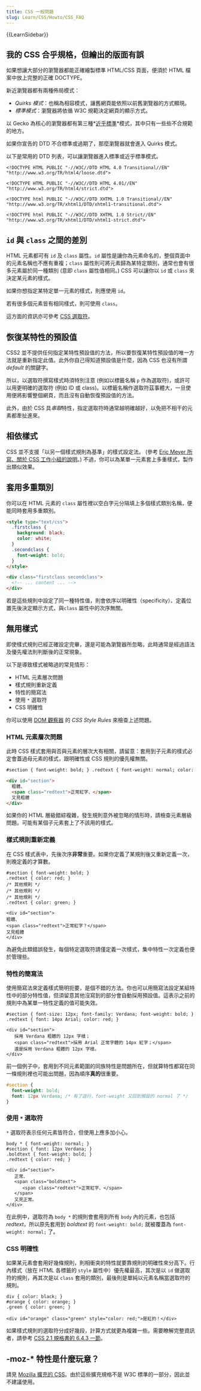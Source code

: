 ```yaml
---
title: CSS 一般問題
slug: Learn/CSS/Howto/CSS_FAQ
---
```


{{LearnSidebar}}

## 我的 CSS 合乎規格，但繪出的版面有誤

如果想讓大部分的瀏覽器都能正確繪製標準 HTML/CSS 頁面，便須於 HTML 檔案中放上完整的正確 DOCTYPE。

新近瀏覽器都有兩種佈局模式：

- _Quirks 模式_：也稱為相容模式，讓舊網頁能依照以前舊瀏覽器的方式顯現。
- _標準模式_：瀏覽器將依循 W3C 規範決定網頁的顯示方式。

以 Gecko 為核心的瀏覽器都有第三種*[近乎標準](zh_tw/Gecko_%e8%bf%91%e4%b9%8e%e6%a8%99%e6%ba%96%e6%a8%a1%e5%bc%8f)*模式，其中只有一些些不合規範的地方。

如果你宣告的 DTD 不合標準或過期了，那麼瀏覽器就會進入 Quirks 模式。

以下是常用的 DTD 列表，可以讓瀏覽器進入標準或近乎標準模式。

```plain
<!DOCTYPE HTML PUBLIC "-//W3C//DTD HTML 4.0 Transitional//EN"
"http://www.w3.org/TR/html4/loose.dtd">

<!DOCTYPE HTML PUBLIC "-//W3C//DTD HTML 4.01//EN"
"http://www.w3.org/TR/html4/strict.dtd">

<!DOCTYPE html PUBLIC "-//W3C//DTD XHTML 1.0 Transitional//EN"
"http://www.w3.org/TR/xhtml1/DTD/xhtml1-transitional.dtd">

<!DOCTYPE html PUBLIC "-//W3C//DTD XHTML 1.0 Strict//EN"
"http://www.w3.org/TR/xhtml1/DTD/xhtml1-strict.dtd">
```

## `id` 與 `class` 之間的差別

HTML 元素都可有 `id` 及 `class` 屬性。`id` 屬性是讓你為元素命名的，整個頁面中的元素名稱也不應有重複；`class` 屬性則可將元素歸為某特定類別，通常也會有很多元素屬於同一種類別 (意即 `class` 屬性值相同。) CSS 可以讓你以 `id` 或 `class` 來決定某元素的樣式。

如果你想指定某特定單一元素的樣式，則應使用 `id`。

若有很多個元素皆有相同樣式，則可使用 `class`。

這方面的資訊亦可參考 [CSS 選取符](zh_tw/CSS/Getting_Started/Selectors)。

## 恢復某特性的預設值

CSS2 並不提供任何指定某特性預設值的方法，所以要恢復某特性預設值的唯一方法就是重新指定此值。此外你自己得知道預設值是什麼，因為 CSS 也沒有所謂 _default_ 的關鍵字。

所以，以選取符撰寫樣式時須特別注意 (例如以標籤名稱 `p` 作為選取符)，或許可以用更明確的選取符 (例如 ID 或 class)。以標籤名稱作選取符茲事體大，一旦使用便將影響整個網頁，而且沒有自動恢復預設值的方法。

此外，由於 CSS 具*串聯*特性，指定選取符時通常越明確越好，以免把不相干的元素都牽扯進來。

## 相依樣式

CSS 並不支援「以另一個樣式規則為基準」的樣式設定法。 (參考 [Eric Meyer 所寫、關於 CSS 工作小組的說明](http://archivist.incutio.com/viewlist/css-discuss/2685)。) 不過，你可以為某單一元素套上多重樣式，製作出類似效果。

## 套用多重類別

你可以在 HTML 元素的 `class` 屬性裡以空白字元分隔填上多個樣式類別名稱，便能同時套用多重類別。

```html
<style type="text/css">
  .firstclass {
    background: black;
    color: white;
  }
  .secondclass {
    font-weight: bold;
  }
</style>

<div class="firstclass secondclass">
  <!-- ... content ... -->
</div>
```

若是這些規則中設定了同一種特性值，則會依序以明確性（specificity）、定義位置先後決定顯示方式，與`class` 屬性中的次序無關。

## 無用樣式

即使樣式規則已經正確設定完畢，還是可能為瀏覽器所忽略，此時通常是經過語法及優先權法則判斷後的正常現象。

以下是導致樣式被略過的常見情形：

- HTML 元素層次問題
- 樣式規則重新定義
- 特性的簡寫法
- 使用 `*` 選取符
- CSS 明確性

你可以使用 [DOM 觀察器](https://firefox-source-docs.mozilla.org/devtools-user/page_inspector/how_to/examine_and_edit_css/index.html) 的 _CSS Style Rules_ 來檢查上述問題。

### HTML 元素層次問題

此時 CSS 樣式套用與否與元素的層次大有相關，請留意：套用到子元素的樣式必定會蓋過母元素的樣式，跟明確性或 CSS 規則的優先權無關。

```html
#section { font-weight: bold; } .redtext { font-weight: normal; color: red; }

<div id="section">
  粗體、
  <span class="redtext">正常紅字、</span>
  又見粗體
</div>
```

如果你的 HTML 層級錯綜複雜，發生規則意外被忽略的情形時，請檢查元素層級問題。可能有某個子元素套上了不該用的樣式。

### 樣式規則重新定義

在 CSS 樣式表中，先後次序**非常**重要。如果你定義了某規則後又重新定義一次，則晚定義的才算數。

```plain
#section { font-weight: bold; }
.redtext { color: red; }
/* 其他規則 */
/* 其他規則 */
/* 其他規則 */
.redtext { color: green; }

<div id="section">
粗體、
<span class="redtext">正常紅字？</span>
又見粗體
</div>
```

為避免此類錯誤發生，每個特定選取符請僅定義一次樣式，集中特性一次定義也便於管理些。

### 特性的簡寫法

使用簡寫法來定義樣式簡明扼要，是個不錯的方法。你也可以用簡寫法設定某組特性中的部分特性值，但須留意其他沒寫到的部分會自動採用預設值。這表示之前的規則中為某單一特性定義的值可能失效。

```plain
#section { font-size: 12px; font-family: Verdana; font-weight: bold; }
.redtext { font: 14px Arial; color: red; }

<div id="section">
   採用 Verdana 粗體的 12px 字樣；
   <span class="redtext">採用 Arial 正常字體的 14px 紅字；</span>
   還是採用 Verdana 粗體的 12px 字樣。
</div>
```

前一個例子中，套用到不同元素範圍的同族特性是問題所在，但就算特性都寫在同一條規則裡也可能出問題，因為順序**真的**很重要。

```css
#section {
  font-weight: bold;
  font: 12px Verdana; /* 有了這行，font-weight 又回到預設的 normal 了 */
}
```

### 使用 `*` 選取符

`*` 選取符表示任何元素皆符合，但使用上應多加小心。

```plain
body * { font-weight: normal; }
#section { font: 12px Verdana; }
.boldtext { font-weight: bold; }
.redtext { color: red; }

<div id="section">
   正常、
   <span class="boldtext">
      <span class="redtext">正常紅字、</span>
   </span>
   又見正常。
</div>
```

在此例中，選取符為 `body *` 的規則會套用到所有 `body` 內的元素，也包括 _redtext_，所以原先套用到 _boldtext_ 的 `font-weight: bold;` 就被覆蓋為 `font-weight: normal;` 了。

### CSS 明確性

如果某元素會套用好幾條規則，則相衝突的特性就要靠規則的明確性來分高下。行內樣式（放在 HTML 各標籤的 `style` 屬性中）優先權最高，其次是以 `id` 做選取符的規則，再其次是以 `class` 套用的類別，最後則是單純以元素名稱當選取符的規則。

```plain
div { color: black; }
#orange { color: orange; }
.green { color: green; }

<div id="orange" class="green" style="color: red;">是紅的！</div>
```

如果樣式規則的選取符分成好幾段，計算方式就更為複雜一些。需要瞭解完整資訊者，請參考 [CSS 2.1 規格書的 6.4.3 一節](https://www.w3.org/TR/CSS21/cascade.html#specificity)。

## -moz-\* 特性是什麼玩意？

請見 [Mozilla 擴充的 CSS](/zh-TW/docs/Web/CSS/Mozilla_Extensions)。由於這些擴充規格不是 W3C 標準的一部分，因此並不建議使用。
